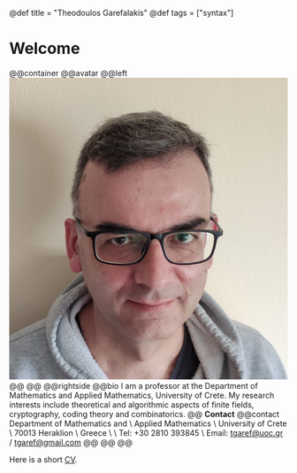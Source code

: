 @def title = "Theodoulos Garefalakis"
@def tags = ["syntax"]

# Welcome

@@container
@@avatar
@@left ![](/assets/avatar.jpg) @@
@@
@@rightside
@@bio
I am a professor at the Department of Mathematics and Applied Mathematics, University of Crete.   My research interests include theoretical and algorithmic aspects of finite fields, cryptography, coding theory and combinatorics.
@@
**Contact**
@@contact
Department of Mathematics and \\
Applied Mathematics \\
University of Crete \\
70013 Heraklion \\
Greece \\
 \\
Tel: +30 2810 393845 \\
Email: tgaref@uoc.gr / tgaref@gmail.com
@@
@@
@@




Here is a short [CV](/assets/bio-english.pdf).
